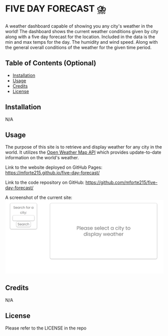 # FIVE DAY FORECAST ⛈️

A weather dashboard capable of showing you any city's weather in the world! The dashboard shows the current weather conditions given by city along with a five day forecast for the location. Included in the data is the min and max temps for the day. The humidity and wind speed. Along with the general overall conditions of the weather for the given time period.

## Table of Contents (Optional)

- [Installation](#installation)
- [Usage](#usage)
- [Credits](#credits)
- [License](#license)

## Installation

N/A

## Usage

The purpose of this site is to retrieve and display weather for any city in the world. It utilizes the [Open Weather Map API](https://openweathermap.org/api) which provides update-to-date information on the world's weather.

Link to the website deployed on GitHub Pages: https://mforte215.github.io/five-day-forecast/

Link to the code repository on GitHub: https://github.com/mforte215/five-day-forecast/

A screenshot of the current site:
![Screenshot of the current online site with the lay of the page displayed](./assets/images/weather_dashboard.png)

## Credits

N/A

## License

Please refer to the LICENSE in the repo
